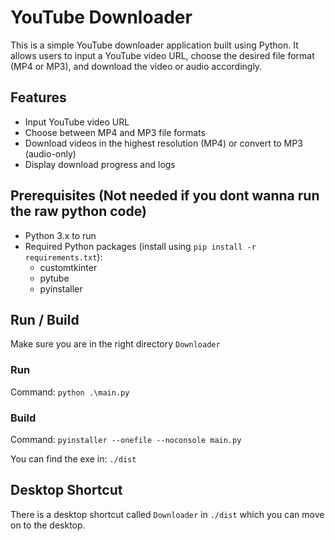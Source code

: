 # YouTube Downloader

This is a simple YouTube downloader application built using Python. It allows users to input a YouTube video URL, choose the desired file format (MP4 or MP3), and download the video or audio accordingly.

## Features

- Input YouTube video URL
- Choose between MP4 and MP3 file formats
- Download videos in the highest resolution (MP4) or convert to MP3 (audio-only)
- Display download progress and logs

## Prerequisites (Not needed if you dont wanna run the raw python code)

- Python 3.x to run
- Required Python packages (install using `pip install -r requirements.txt`):
  - customtkinter
  - pytube
  - pyinstaller

## Run / Build

Make sure you are in the right directory `Downloader`

### Run

Command: `python .\main.py`

### Build

Command: `pyinstaller --onefile --noconsole main.py`

You can find the exe in: `./dist`

## Desktop Shortcut

There is a desktop shortcut called `Downloader` in `./dist` which you can move on to the desktop.
